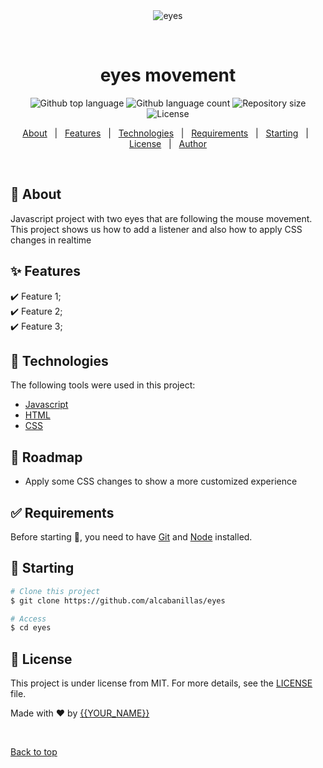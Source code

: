 <div align="center" id="top"> 
  <img src="./.github/app.gif" alt="eyes" />

&#xa0;

  <!-- <a href="https://eyes.netlify.app">Demo</a> -->
</div>

<h1 align="center">eyes movement</h1>

<p align="center">
  <img alt="Github top language" src="https://img.shields.io/github/languages/top/alcabanillas/eyes?color=56BEB8">

  <img alt="Github language count" src="https://img.shields.io/github/languages/count/alcabanillas/eyes?color=56BEB8">

  <img alt="Repository size" src="https://img.shields.io/github/repo-size/alcabanillas/eyes?color=56BEB8">

  <img alt="License" src="https://img.shields.io/github/license/alcabanillas/eyes?color=56BEB8">

  <!-- <img alt="Github issues" src="https://img.shields.io/github/issues/alcabanillas/eyes?color=56BEB8" /> -->

  <!-- <img alt="Github forks" src="https://img.shields.io/github/forks/alcabanillas/eyes?color=56BEB8" /> -->

  <!-- <img alt="Github stars" src="https://img.shields.io/github/stars/alcabanillas/eyes?color=56BEB8" /> -->
</p>

<!-- Status -->

<!-- <h4 align="center">
	🚧  eyes 🚀 Under construction...  🚧
</h4>

<hr> -->

<p align="center">
  <a href="#dart-about">About</a> &#xa0; | &#xa0; 
  <a href="#sparkles-features">Features</a> &#xa0; | &#xa0;
  <a href="#rocket-technologies">Technologies</a> &#xa0; | &#xa0;
  <a href="#white_check_mark-requirements">Requirements</a> &#xa0; | &#xa0;
  <a href="#checkered_flag-starting">Starting</a> &#xa0; | &#xa0;
  <a href="#memo-license">License</a> &#xa0; | &#xa0;
  <a href="https://github.com/alcabanillas" target="_blank">Author</a>
</p>

<br>

## :dart: About


Javascript project with two eyes that are following the mouse movement. This project shows us how to add a listener and also how to apply CSS changes in realtime

## :sparkles: Features

:heavy_check_mark: Feature 1;\
:heavy_check_mark: Feature 2;\
:heavy_check_mark: Feature 3;

## :rocket: Technologies

The following tools were used in this project:

- [Javascript](https://javascript.com/)
- [HTML](https://html.com/)
- [CSS](https://developer.mozilla.org/docs/Web/CSS)

## :construction_worker: Roadmap

<ul>
<li>Apply some CSS changes to show a more customized experience
</ul>


## :white_check_mark: Requirements

Before starting :checkered_flag:, you need to have [Git](https://git-scm.com) and [Node](https://nodejs.org/en/) installed.

## :checkered_flag: Starting

```bash
# Clone this project
$ git clone https://github.com/alcabanillas/eyes

# Access
$ cd eyes
```

## :memo: License

This project is under license from MIT. For more details, see the [LICENSE](LICENSE.md) file.

Made with :heart: by <a href="https://github.com/alcabanillas" target="_blank">{{YOUR_NAME}}</a>

&#xa0;

<a href="#top">Back to top</a>
